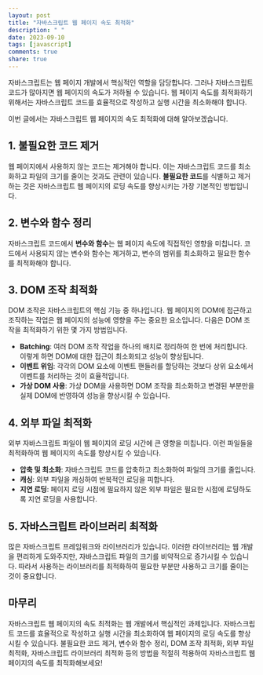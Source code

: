 ```yaml
---
layout: post
title: "자바스크립트 웹 페이지 속도 최적화"
description: " "
date: 2023-09-10
tags: [javascript]
comments: true
share: true
---
```


자바스크립트는 웹 페이지 개발에서 핵심적인 역할을 담당합니다. 그러나 자바스크립트 코드가 많아지면 웹 페이지의 속도가 저하될 수 있습니다. 웹 페이지 속도를 최적화하기 위해서는 자바스크립트 코드를 효율적으로 작성하고 실행 시간을 최소화해야 합니다.

이번 글에서는 자바스크립트 웹 페이지의 속도 최적화에 대해 알아보겠습니다.

## 1. 불필요한 코드 제거

웹 페이지에서 사용하지 않는 코드는 제거해야 합니다. 이는 자바스크립트 코드를 최소화하고 파일의 크기를 줄이는 것과도 관련이 있습니다. **불필요한 코드**를 식별하고 제거하는 것은 자바스크립트 웹 페이지의 로딩 속도를 향상시키는 가장 기본적인 방법입니다.

## 2. 변수와 함수 정리

자바스크립트 코드에서 **변수와 함수**는 웹 페이지 속도에 직접적인 영향을 미칩니다. 코드에서 사용되지 않는 변수와 함수는 제거하고, 변수의 범위를 최소화하고 필요한 함수를 최적화해야 합니다.

## 3. DOM 조작 최적화

DOM 조작은 자바스크립트의 핵심 기능 중 하나입니다. 웹 페이지의 DOM에 접근하고 조작하는 작업은 웹 페이지의 성능에 영향을 주는 중요한 요소입니다. 다음은 DOM 조작을 최적화하기 위한 몇 가지 방법입니다.

- **Batching**: 여러 DOM 조작 작업을 하나의 배치로 정리하여 한 번에 처리합니다. 이렇게 하면 DOM에 대한 접근이 최소화되고 성능이 향상됩니다.
- **이벤트 위임**: 각각의 DOM 요소에 이벤트 핸들러를 할당하는 것보다 상위 요소에서 이벤트를 처리하는 것이 효율적입니다.
- **가상 DOM 사용**: 가상 DOM을 사용하면 DOM 조작을 최소화하고 변경된 부분만을 실제 DOM에 반영하여 성능을 향상시킬 수 있습니다.

## 4. 외부 파일 최적화

외부 자바스크립트 파일이 웹 페이지의 로딩 시간에 큰 영향을 미칩니다. 이런 파일들을 최적화하여 웹 페이지의 속도를 향상시킬 수 있습니다.

- **압축 및 최소화**: 자바스크립트 코드를 압축하고 최소화하여 파일의 크기를 줄입니다.
- **캐싱**: 외부 파일을 캐싱하여 반복적인 로딩을 피합니다.
- **지연 로딩**: 페이지 로딩 시점에 필요하지 않은 외부 파일은 필요한 시점에 로딩하도록 지연 로딩을 사용합니다.

## 5. 자바스크립트 라이브러리 최적화

많은 자바스크립트 프레임워크와 라이브러리가 있습니다. 이러한 라이브러리는 웹 개발을 편리하게 도와주지만, 자바스크립트 파일의 크기를 비약적으로 증가시킬 수 있습니다. 따라서 사용하는 라이브러리를 최적화하여 필요한 부분만 사용하고 크기를 줄이는 것이 중요합니다.

## 마무리

자바스크립트 웹 페이지의 속도 최적화는 웹 개발에서 핵심적인 과제입니다. 자바스크립트 코드를 효율적으로 작성하고 실행 시간을 최소화하여 웹 페이지의 로딩 속도를 향상시킬 수 있습니다. 불필요한 코드 제거, 변수와 함수 정리, DOM 조작 최적화, 외부 파일 최적화, 자바스크립트 라이브러리 최적화 등의 방법을 적절히 적용하여 자바스크립트 웹 페이지의 속도를 최적화해보세요!